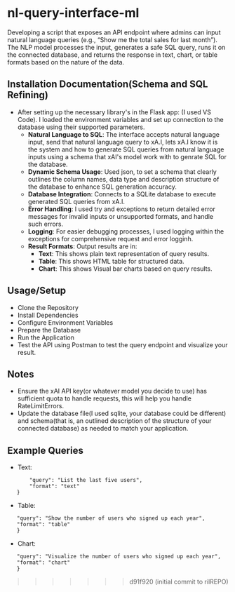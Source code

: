 # nl-query-interface-ml
Developing a script that exposes an API endpoint where admins can input natural language queries (e.g., “Show me the total sales for last month”). The NLP model processes the input, generates a safe SQL query, runs it on the connected database, and returns the response in text, chart, or table formats based on the nature of the data.

## Installation Documentation(Schema and SQL Refining)
- After setting up the necessary library's in the Flask app: (I used VS Code). I loaded the environment variables and set up connection to the database using their supported parameters.
    - **Natural Language to SQL**: The interface accepts natural language input, send that natural language query to xA.I, lets xA.I know it is the system and how to generate SQL queries from natural language inputs using a schema that xAI's model work with to genrate SQL for the database.
    - **Dynamic Schema Usage**: Used json, to set a schema that clearly outlines the column names, data type and description structure of the database to enhance SQL generation accuracy.
    - **Database Integration**: Connects to a SQLite database to execute generated SQL queries from xA.I.
    - **Error Handling**: I used try and exceptions to return detailed error messages for invalid inputs or unsupported formats, and handle such errors.
    - **Logging**: For easier debugging processes, I used logging within the exceptions for comprehensive request and error logginh.
    - **Result Formats**: Output results are in:
        - **Text**: This shows plain text representation of query results.
        - **Table**: This shows HTML table for structured data.
        - **Chart**: This shows Visual bar charts based on query results.

## Usage/Setup
- Clone the Repository
- Install Dependencies
- Configure Environment Variables
- Prepare the Database
- Run the Application
- Test the API using Postman to test the query endpoint and visualize your result.


## Notes
- Ensure the xAI API key(or whatever model you decide to use) has sufficient quota to handle requests, this will help you handle RateLimitErrors.
- Update the database file(I used sqlite, your database could be different) and schema(that is, an outlined description of the structure of your connected database) as needed to match your application.

## Example Queries
- Text:
 ```{
        "query": "List the last five users",
        "format": "text"
    }
```

- Table:
 ```{
    "query": "Show the number of users who signed up each year",
    "format": "table"
    }
 ```

- Chart:
 ```{
    "query": "Visualize the number of users who signed up each year",
    "format": "chart"
    }
 ```
>>>>>>> d91f920 (initial commit to rilREPO)
